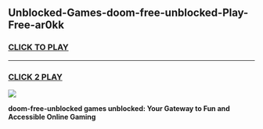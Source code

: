 
## Unblocked-Games-doom-free-unblocked-Play-Free-ar0kk
<h3>
<a href="https://premium76.site?title=doom-free-unblocked&ref=20M">CLICK TO PLAY</a></h3>
<hr>

<h3>
<a href="https://premium76.site?title=doom-free-unblocked&ref=20M">CLICK 2 PLAY</a>
  
</h3>

<a href="https://premium76.site?title=doom-free-unblocked&ref=19M"><img src="https://clearcache.store/games.png"></a>


**doom-free-unblocked games unblocked: Your Gateway to Fun and Accessible Online Gaming**
